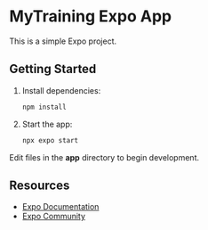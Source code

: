# MyTraining Expo App

This is a simple Expo project.

## Getting Started

1. Install dependencies:

   ```bash
   npm install
   ```

2. Start the app:
   ```bash
   npx expo start
   ```

Edit files in the **app** directory to begin development.

## Resources

- [Expo Documentation](https://docs.expo.dev/)
- [Expo Community](https://chat.expo.dev)
